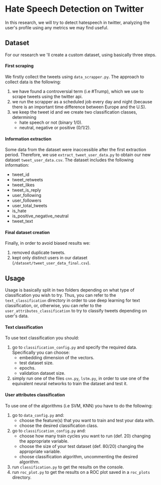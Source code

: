 # Hate Speech Detection on Twitter
In this research, we will try to detect hatespeech in twitter, analyzing the user's profile using any metrics we may find useful. 

## Dataset
For our research we 'll create a custom dataset, using basically three steps.

#### First scraping
We firstly collect the tweets using `data_scrapper.py`. The approach to collect
data is the following:
1. we have found a controversial term (i.e #Trump), which we use to scrape tweets using the twitter api.
2. we run the scrapper as a scheduled job every day and night (because there is an important time difference
between Europe and the U.S).
3. we keep the tweet id and we create two classification classes, determining
    * hate speech or not (binary 1/0).
    * neutral, negative or positive (0/1/2).

#### Information extraction
Some data from the dataset were inaccessible after the first extraction period. Therefore, we use 
`extract_tweet_user_data.py` to obtain our new dataset `tweet_user_data.csv`. 
The dataset includes the following information:
* tweet_id
* tweet_retweets
* tweet_likes
* tweet_is_reply
* user_following
* user_followers
* user_total_tweets
* is_hate
* is_positive_negative_neutral
* tweet_text

#### Final dataset creation
Finally, in order to avoid biased results we: 
1. removed duplicate tweets. 
2. kept only distinct users in our dataset (`/dataset/tweet_user_data_final.csv`). 

## Usage
Usage is basically split in two folders depending on what type of classification you wish to try.
Thus, you can refer to the `text_classification` directory in order to use deep learning for text
classification, or, otherwise, you can refer to the `user_attributes_classification` to try 
to classify tweets depending on user's data.

#### Text classification
To use text classification you should:
1. go to `classification_config.py` and specify the required data. Specifically you can choose:
   * embedding dimension of the vectors.
   * test dataset size.
   * epochs.
   * validation dataset size.
2. simply run one of the files `cnn.py`, `lstm.py`,
in order to use one of the equivalent neural networks to train the dataset and test it.

#### User attributes classification
To use one of the algorithms (i.e SVM, KNN) you have to do the following:
1. go to `data_config.py` and:
    * choose the feature(s) that you want to train and test your data with.
    * choose the desired classification class.
2. go to `classification_config.py` and:
    * choose how many train cycles you want to run (def. 20) changing the appropriate variable.
    * choose the size of your test dataset (def. 80/20) changing the appropriate variable.
    * choose classification algorithm, uncommenting the desired algorithm.
3. run `classification.py` to get the results on the console.
4. run `roc_plot.py` to get the results on a ROC plot saved in a `roc_plots` directory.